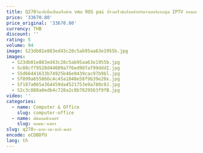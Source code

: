 ```yaml
---
title: Q270วินาทีเพื่อเปิดเครือข่าย vmu ROS pai ที่รวดเร็วนับร้อยสำหรับเราเตอร์แบบนุ่ม IPTV ออนบอร์ด10เมกะบิตที่กำหนดเองหลายเครือข่าย
price: '33670.80'
price_original: '33670.80'
currency: THB
discount: ''
rating: 5
volume: 94
image: S23db01e883ed43c28c5ab95aa63e1955b.jpg
images:
  - S23db01e883ed43c28c5ab95aa63e1955b.jpg
  - Sc08cff9528d44609a7f6ed98faf99dddI.jpg
  - S5d66441633b74925b46e9439cac97b9bl.jpg
  - Sf099a655866c4c45a1848e58f9b39e20x.jpg
  - Sf187a065a364459da4521753e9a780c0J.jpg
  - S2c3c888a0edb4c728a2c8b7829563f9fB.jpg
video: ''
categories:
  - name: Computer & Office
    slug: computer-office
  - name: มินิคอมพิวเตอร์
    slug: คอมพ-วเตอร
slug: q270ว-นาท-เพ-อเป-ดเคร
encode: oCOBDfU
lang: th
---
```

  